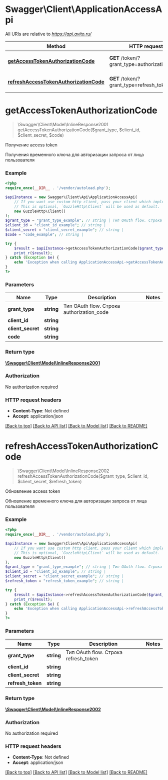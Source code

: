 # Swagger\Client\ApplicationAccessApi

All URIs are relative to *https://api.avito.ru/*

Method | HTTP request | Description
------------- | ------------- | -------------
[**getAccessTokenAuthorizationCode**](ApplicationAccessApi.md#getaccesstokenauthorizationcode) | **GET** /token/?grant_type&#x3D;authorization_code | Получение access token
[**refreshAccessTokenAuthorizationCode**](ApplicationAccessApi.md#refreshaccesstokenauthorizationcode) | **GET** /token/?grant_type&#x3D;refresh_token | Обновление access token

# **getAccessTokenAuthorizationCode**
> \Swagger\Client\Model\InlineResponse2001 getAccessTokenAuthorizationCode($grant_type, $client_id, $client_secret, $code)

Получение access token

Получения временного ключа для авторизации запроса от лица пользователя

### Example
```php
<?php
require_once(__DIR__ . '/vendor/autoload.php');

$apiInstance = new Swagger\Client\Api\ApplicationAccessApi(
    // If you want use custom http client, pass your client which implements `GuzzleHttp\ClientInterface`.
    // This is optional, `GuzzleHttp\Client` will be used as default.
    new GuzzleHttp\Client()
);
$grant_type = "grant_type_example"; // string | Тип OAuth flow. Строка authorization_code
$client_id = "client_id_example"; // string | 
$client_secret = "client_secret_example"; // string | 
$code = "code_example"; // string | 

try {
    $result = $apiInstance->getAccessTokenAuthorizationCode($grant_type, $client_id, $client_secret, $code);
    print_r($result);
} catch (Exception $e) {
    echo 'Exception when calling ApplicationAccessApi->getAccessTokenAuthorizationCode: ', $e->getMessage(), PHP_EOL;
}
?>
```

### Parameters

Name | Type | Description  | Notes
------------- | ------------- | ------------- | -------------
 **grant_type** | **string**| Тип OAuth flow. Строка authorization_code |
 **client_id** | **string**|  |
 **client_secret** | **string**|  |
 **code** | **string**|  |

### Return type

[**\Swagger\Client\Model\InlineResponse2001**](../Model/InlineResponse2001.md)

### Authorization

No authorization required

### HTTP request headers

 - **Content-Type**: Not defined
 - **Accept**: application/json

[[Back to top]](#) [[Back to API list]](../../README.md#documentation-for-api-endpoints) [[Back to Model list]](../../README.md#documentation-for-models) [[Back to README]](../../README.md)

# **refreshAccessTokenAuthorizationCode**
> \Swagger\Client\Model\InlineResponse2002 refreshAccessTokenAuthorizationCode($grant_type, $client_id, $client_secret, $refresh_token)

Обновление access token

Обновление временного ключа для авторизации запроса от лица пользователя

### Example
```php
<?php
require_once(__DIR__ . '/vendor/autoload.php');

$apiInstance = new Swagger\Client\Api\ApplicationAccessApi(
    // If you want use custom http client, pass your client which implements `GuzzleHttp\ClientInterface`.
    // This is optional, `GuzzleHttp\Client` will be used as default.
    new GuzzleHttp\Client()
);
$grant_type = "grant_type_example"; // string | Тип OAuth flow. Строка refresh_token
$client_id = "client_id_example"; // string | 
$client_secret = "client_secret_example"; // string | 
$refresh_token = "refresh_token_example"; // string | 

try {
    $result = $apiInstance->refreshAccessTokenAuthorizationCode($grant_type, $client_id, $client_secret, $refresh_token);
    print_r($result);
} catch (Exception $e) {
    echo 'Exception when calling ApplicationAccessApi->refreshAccessTokenAuthorizationCode: ', $e->getMessage(), PHP_EOL;
}
?>
```

### Parameters

Name | Type | Description  | Notes
------------- | ------------- | ------------- | -------------
 **grant_type** | **string**| Тип OAuth flow. Строка refresh_token |
 **client_id** | **string**|  |
 **client_secret** | **string**|  |
 **refresh_token** | **string**|  |

### Return type

[**\Swagger\Client\Model\InlineResponse2002**](../Model/InlineResponse2002.md)

### Authorization

No authorization required

### HTTP request headers

 - **Content-Type**: Not defined
 - **Accept**: application/json

[[Back to top]](#) [[Back to API list]](../../README.md#documentation-for-api-endpoints) [[Back to Model list]](../../README.md#documentation-for-models) [[Back to README]](../../README.md)

